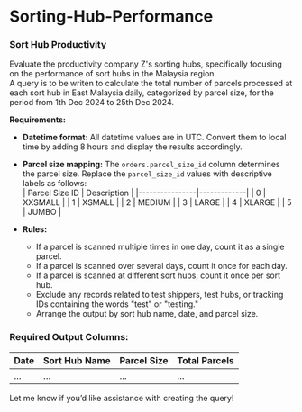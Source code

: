 # Sorting-Hub-Performance

### Sort Hub Productivity

Evaluate the productivity company Z's sorting hubs, specifically focusing on the performance of sort hubs in the Malaysia region.  
A query is to be writen to calculate the total number of parcels processed at each sort hub in East Malaysia daily, categorized by parcel size, for the period from 1th Dec 2024 to 25th Dec 2024.

**Requirements:** 
- **Datetime format:** All datetime values are in UTC. Convert them to local time by adding 8 hours and display the results accordingly.  
- **Parcel size mapping:** The `orders.parcel_size_id` column determines the parcel size. Replace the `parcel_size_id` values with descriptive labels as follows:  
| Parcel Size ID | Description |
|----------------|-------------|
| 0              | XXSMALL     |
| 1              | XSMALL      |
| 2              | MEDIUM      |
| 3              | LARGE       |
| 4              | XLARGE      |
| 5              | JUMBO       |


- **Rules:**  
  - If a parcel is scanned multiple times in one day, count it as a single parcel.  
  - If a parcel is scanned over several days, count it once for each day.  
  - If a parcel is scanned at different sort hubs, count it once per sort hub.  
  - Exclude any records related to test shippers, test hubs, or tracking IDs containing the words "test" or "testing."  
  - Arrange the output by sort hub name, date, and parcel size.

### Required Output Columns:
| Date       | Sort Hub Name     | Parcel Size   | Total Parcels   |  
|------------|-------------------|---------------|-----------------|  
| ...        | ...               | ...           | ...             |  

Let me know if you’d like assistance with creating the query!
